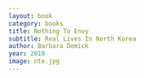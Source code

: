 ```yaml
---
layout: book
category: books
title: Nothing To Envy
subtitle: Real Lives In North Korea
author: Barbara Demick
year: 2010
image: nte.jpg
---
```

